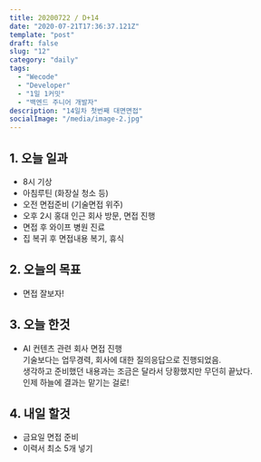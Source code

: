 ```yaml
---
title: 20200722 / D+14
date: "2020-07-21T17:36:37.121Z"
template: "post"
draft: false
slug: "12"
category: "daily"
tags:
  - "Wecode"
  - "Developer"
  - "1일 1커밋"
  - "백엔드 주니어 개발자"
description: "14일차 첫번째 대면면접"
socialImage: "/media/image-2.jpg"
---
```


## 1. 오늘 일과

- 8시 기상
- 아침루틴 (화장실 청소 등)
- 오전 면접준비 (기술면접 위주)
- 오후 2시 홍대 인근 회사 방문, 면접 진행
- 면접 후 와이프 병원 진료
- 집 복귀 후 면접내용 복기, 휴식

## 2. 오늘의 목표

- 면접 잘보자!

## 3. 오늘 한것

- AI 컨텐츠 관련 회사 면접 진행</br>
  기술보다는 업무경력, 회사에 대한 질의응답으로 진행되었음.</br>
  생각하고 준비했던 내용과는 조금은 달라서 당황했지만 무던히 끝났다.</br>
  인제 하늘에 결과는 맡기는 걸로!

## 4. 내일 할것

- 금요일 면접 준비
- 이력서 최소 5개 넣기
